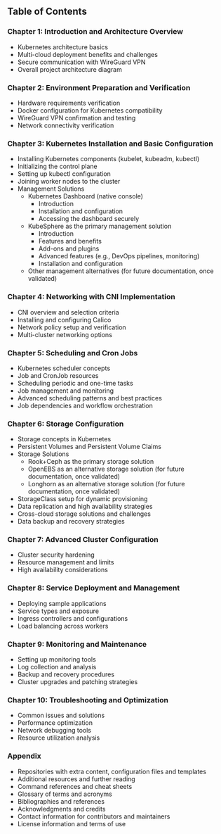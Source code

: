 ## Table of Contents

### Chapter 1: Introduction and Architecture Overview
- Kubernetes architecture basics
- Multi-cloud deployment benefits and challenges
- Secure communication with WireGuard VPN
- Overall project architecture diagram

### Chapter 2: Environment Preparation and Verification
- Hardware requirements verification
- Docker configuration for Kubernetes compatibility
- WireGuard VPN confirmation and testing
- Network connectivity verification

### Chapter 3: Kubernetes Installation and Basic Configuration
- Installing Kubernetes components (kubelet, kubeadm, kubectl)
- Initializing the control plane
- Setting up kubectl configuration
- Joining worker nodes to the cluster
- Management Solutions
  - Kubernetes Dashboard (native console)
    - Introduction
    - Installation and configuration
    - Accessing the dashboard securely
  - KubeSphere as the primary management solution
    - Introduction
    - Features and benefits
    - Add-ons and plugins
    - Advanced features (e.g., DevOps pipelines, monitoring)
    - Installation and configuration
  - Other management alternatives (for future documentation, once validated)

### Chapter 4: Networking with CNI Implementation
- CNI overview and selection criteria
- Installing and configuring Calico
- Network policy setup and verification
- Multi-cluster networking options

### Chapter 5: Scheduling and Cron Jobs
- Kubernetes scheduler concepts
- Job and CronJob resources
- Scheduling periodic and one-time tasks
- Job management and monitoring
- Advanced scheduling patterns and best practices
- Job dependencies and workflow orchestration

### Chapter 6: Storage Configuration
- Storage concepts in Kubernetes
- Persistent Volumes and Persistent Volume Claims
- Storage Solutions
  - Rook+Ceph as the primary storage solution
  - OpenEBS as an alternative storage solution (for future documentation, once validated)
  - Longhorn as an alternative storage solution (for future documentation, once validated)
- StorageClass setup for dynamic provisioning
- Data replication and high availability strategies
- Cross-cloud storage solutions and challenges
- Data backup and recovery strategies

### Chapter 7: Advanced Cluster Configuration
- Cluster security hardening
- Resource management and limits
- High availability considerations

### Chapter 8: Service Deployment and Management
- Deploying sample applications
- Service types and exposure
- Ingress controllers and configurations
- Load balancing across workers

### Chapter 9: Monitoring and Maintenance
- Setting up monitoring tools
- Log collection and analysis
- Backup and recovery procedures
- Cluster upgrades and patching strategies

### Chapter 10: Troubleshooting and Optimization
- Common issues and solutions
- Performance optimization
- Network debugging tools
- Resource utilization analysis

### Appendix
- Repositories with extra content, configuration files and templates
- Additional resources and further reading
- Command references and cheat sheets
- Glossary of terms and acronyms
- Bibliographies and references
- Acknowledgments and credits
- Contact information for contributors and maintainers
- License information and terms of use
